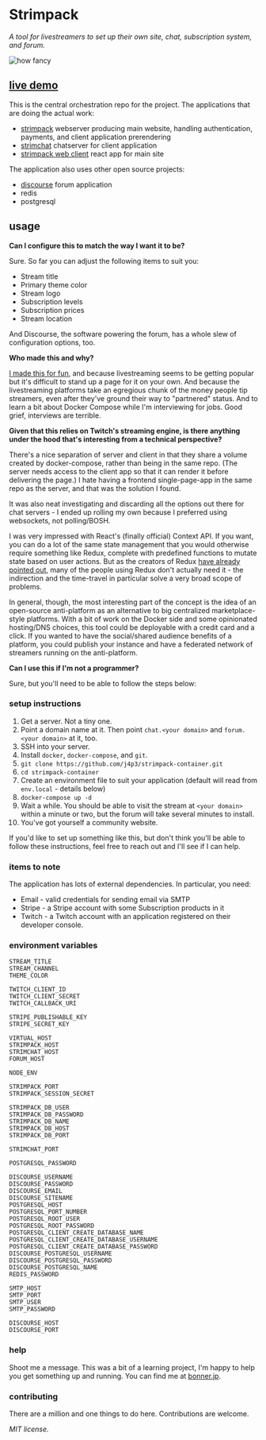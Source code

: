 # Strimpack

*A tool for livestreamers to set up their own site, chat, subscription system, and forum.*

![how fancy](https://s3.amazonaws.com/bonner.jp/strimpack_large.png)

## [live demo](http://strimpack.unqualified.io/)

This is the central orchestration repo for the project. The applications that are doing the actual work:

* [strimpack](https://github.com/j4p3/strimpack) webserver producing main website, handling authentication, payments, and client application prerendering
*  [strimchat](https://github.com/j4p3/strimchat) chatserver for client application
*  [strimpack web client](https://github.com/j4p3/strimpack-web-client) react app for main site

The application also uses other open source projects:

*  [discourse](https://github.com/discourse/discourse) forum application
*  redis
*  postgresql


## usage

**Can I configure this to match the way I want it to be?**

Sure. So far you can adjust the following items to suit you:

* Stream title
* Primary theme color
* Stream logo
* Subscription levels
* Subscription prices
* Stream location

And Discourse, the software powering the forum, has a whole slew of configuration options, too.

**Who made this and why?**

[I made this for fun](https://bonner.jp/work), and because livestreaming seems to be getting popular but it's difficult to stand up a page for it on your own. And because the livestreaming platforms take an egregious chunk of the money people tip streamers, even after they've ground their way to "partnered" status. And to learn a bit about Docker Compose while I'm interviewing for jobs. Good grief, interviews are terrible.

**Given that this relies on Twitch's streaming engine, is there anything under the hood that's interesting from a technical perspective?**

There's a nice separation of server and client in that they share a volume created by docker-compose, rather than being in the same repo. (The server needs access to the client app so that it can render it before delivering the page.) I hate having a frontend single-page-app in the same repo as the server, and that was the solution I found.

It was also neat investigating and discarding all the options out there for chat servers - I ended up rolling my own because I preferred using websockets, not polling/BOSH.

I was very impressed with React's (finally official) Context API. If you want, you can do a lot of the same state management that you would otherwise require something like Redux, complete with predefined functions to mutate state based on user actions. But as the creators of Redux [have already pointed out](https://medium.com/@dan_abramov/you-might-not-need-redux-be46360cf367), many of the people using Redux don't actually need it - the indirection and the time-travel in particular solve a very broad scope of problems.

In general, though, the most interesting part of the concept is the idea of an open-source anti-platform as an alternative to big centralized marketplace-style platforms. With a bit of work on the Docker side and some opinionated hosting/DNS choices, this tool could be deployable with a credit card and a click. If you wanted to have the social/shared audience benefits of a platform, you could publish your instance and have a federated network of streamers running on the anti-platform.

**Can I use this if I'm not a programmer?**

Sure, but you'll need to be able to follow the steps below:

### setup instructions

1. Get a server. Not a tiny one.
2. Point a domain name at it. Then point `chat.<your domain>` and `forum.<your domain>` at it, too.
3. SSH into your server.
4. Install `docker`, `docker-compose`, and `git`.
5. `git clone https://github.com/j4p3/strimpack-container.git`
6. `cd strimpack-container`
7. Create an environment file to suit your application (default will read from `env.local` - details below)
8. `docker-compose up -d`
9. Wait a while. You should be able to visit the stream at `<your domain>` within a minute or two, but the forum will take several minutes to install.
10. You've got yourself a community website.

If you'd like to set up something like this, but don't think you'll be able to follow these instructions, feel free to reach out and I'll see if I can help.

### items to note

The application has lots of external dependencies. In particular, you need:

* Email - valid credentials for sending email via SMTP
* Stripe - a Stripe account with some Subscription products in it
* Twitch - a Twitch account with an application registered on their developer console.

### environment variables

```
STREAM_TITLE
STREAM_CHANNEL
THEME_COLOR

TWITCH_CLIENT_ID
TWITCH_CLIENT_SECRET
TWITCH_CALLBACK_URI

STRIPE_PUBLISHABLE_KEY
STRIPE_SECRET_KEY

VIRTUAL_HOST
STRIMPACK_HOST
STRIMCHAT_HOST
FORUM_HOST

NODE_ENV

STRIMPACK_PORT
STRIMPACK_SESSION_SECRET

STRIMPACK_DB_USER
STRIMPACK_DB_PASSWORD
STRIMPACK_DB_NAME
STRIMPACK_DB_HOST
STRIMPACK_DB_PORT

STRIMCHAT_PORT

POSTGRESQL_PASSWORD

DISCOURSE_USERNAME
DISCOURSE_PASSWORD
DISCOURSE_EMAIL
DISCOURSE_SITENAME
POSTGRESQL_HOST
POSTGRESQL_PORT_NUMBER
POSTGRESQL_ROOT_USER
POSTGRESQL_ROOT_PASSWORD
POSTGRESQL_CLIENT_CREATE_DATABASE_NAME
POSTGRESQL_CLIENT_CREATE_DATABASE_USERNAME
POSTGRESQL_CLIENT_CREATE_DATABASE_PASSWORD
DISCOURSE_POSTGRESQL_USERNAME
DISCOURSE_POSTGRESQL_PASSWORD
DISCOURSE_POSTGRESQL_NAME
REDIS_PASSWORD

SMTP_HOST
SMTP_PORT
SMTP_USER
SMTP_PASSWORD

DISCOURSE_HOST
DISCOURSE_PORT
```

### help

Shoot me a message. This was a bit of a learning project, I'm happy to help you get something up and running. You can find me at [bonner.jp](https://bonner.jp).

### contributing

There are a million and one things to do here. Contributions are welcome.

*MIT license.*